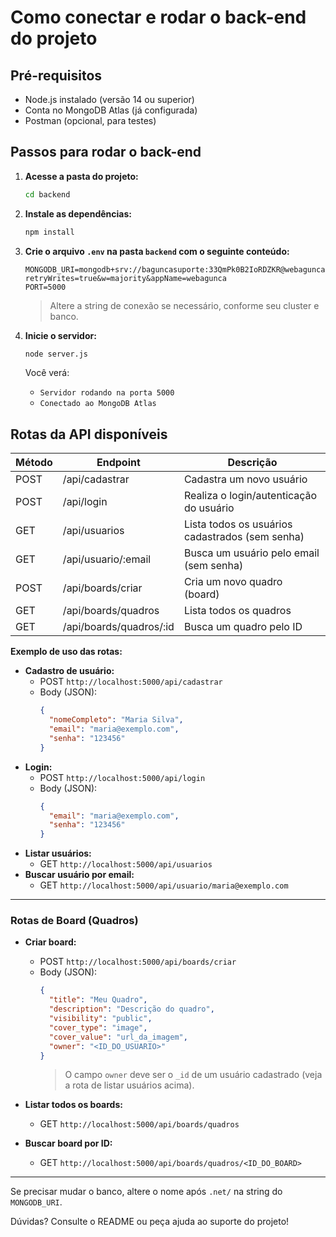 # Como conectar e rodar o back-end do projeto

## Pré-requisitos
- Node.js instalado (versão 14 ou superior)
- Conta no MongoDB Atlas (já configurada)
- Postman (opcional, para testes)

## Passos para rodar o back-end

1. **Acesse a pasta do projeto:**
   ```bash
   cd backend
   ```

2. **Instale as dependências:**
   ```bash
   npm install
   ```

3. **Crie o arquivo `.env` na pasta `backend` com o seguinte conteúdo:**
   ```env
   MONGODB_URI=mongodb+srv://baguncasuporte:33QmPk0B2IoRDZKR@webagunca.1dwrpea.mongodb.net/webagunca?retryWrites=true&w=majority&appName=webagunca
   PORT=5000
   ```
   > Altere a string de conexão se necessário, conforme seu cluster e banco.

4. **Inicie o servidor:**
   ```bash
   node server.js
   ```
   Você verá:
   - `Servidor rodando na porta 5000`
   - `Conectado ao MongoDB Atlas`

## Rotas da API disponíveis

| Método | Endpoint                        | Descrição                                      |
|--------|----------------------------------|------------------------------------------------|
| POST   | /api/cadastrar                  | Cadastra um novo usuário                       |
| POST   | /api/login                      | Realiza o login/autenticação do usuário        |
| GET    | /api/usuarios                   | Lista todos os usuários cadastrados (sem senha)|
| GET    | /api/usuario/:email             | Busca um usuário pelo email (sem senha)        |
| POST   | /api/boards/criar               | Cria um novo quadro (board)                    |
| GET    | /api/boards/quadros             | Lista todos os quadros                         |
| GET    | /api/boards/quadros/:id         | Busca um quadro pelo ID                        |

**Exemplo de uso das rotas:**

- **Cadastro de usuário:**
  - POST `http://localhost:5000/api/cadastrar`
  - Body (JSON):
    ```json
    {
      "nomeCompleto": "Maria Silva",
      "email": "maria@exemplo.com",
      "senha": "123456"
    }
    ```
- **Login:**
  - POST `http://localhost:5000/api/login`
  - Body (JSON):
    ```json
    {
      "email": "maria@exemplo.com",
      "senha": "123456"
    }
    ```
- **Listar usuários:**
  - GET `http://localhost:5000/api/usuarios`
- **Buscar usuário por email:**
  - GET `http://localhost:5000/api/usuario/maria@exemplo.com`

---

### **Rotas de Board (Quadros)**

- **Criar board:**
  - POST `http://localhost:5000/api/boards/criar`
  - Body (JSON):
    ```json
    {
      "title": "Meu Quadro",
      "description": "Descrição do quadro",
      "visibility": "public",
      "cover_type": "image",
      "cover_value": "url_da_imagem",
      "owner": "<ID_DO_USUARIO>"
    }
    ```
    > O campo `owner` deve ser o `_id` de um usuário cadastrado (veja a rota de listar usuários acima).

- **Listar todos os boards:**
  - GET `http://localhost:5000/api/boards/quadros`

- **Buscar board por ID:**
  - GET `http://localhost:5000/api/boards/quadros/<ID_DO_BOARD>`

---

Se precisar mudar o banco, altere o nome após `.net/` na string do `MONGODB_URI`.

Dúvidas? Consulte o README ou peça ajuda ao suporte do projeto! 
